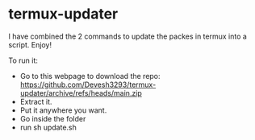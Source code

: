 # termux-updater
 
I have combined the 2 commands to update the packes in termux into a script. Enjoy!

To run it:
- Go to this webpage to download the repo: https://github.com/Devesh3293/termux-updater/archive/refs/heads/main.zip
- Extract it.
- Put it anywhere you want.
- Go inside the folder
- run sh update.sh
